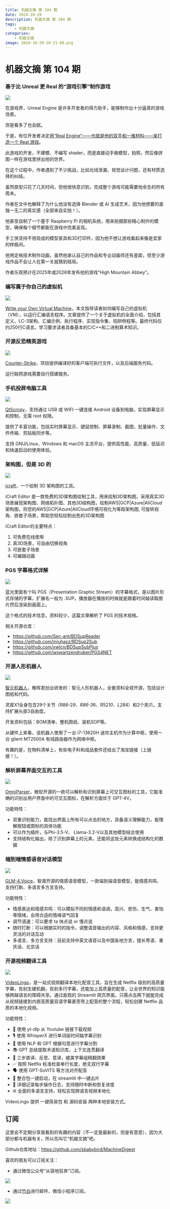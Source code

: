 ```yaml
---
title: 机器文摘 第 104 期
date: 2024-10-29
description: 机器文摘 第 104 期
tags: 
    - 机器文摘
categories: 
    - 机器文摘
image: 2024-10-29-10-21-08.png
---
```

# 机器文摘 第 104 期
### 基于比 Unreal 更 Real 的“游戏引擎”制作游戏
![](2024-10-29-10-19-02.png)

在游戏界，Unreal Engine 是许多开发者的得力助手，能够制作出十分逼真的游戏场景。

但是看多了也会腻。

于是，有位开发者决定[用“Real Engine”——也就是他的双手和一堆材料——来打造一个 Real 游戏](https://novalis.org/blog/2024-10-18-building-a-game-with-the-real-engine.html)。

此游戏的开发，不建模、不编写 shader，而是直接动手做模型，拍照，然后像拼图一样在游戏里拼出他的世界。

在这个过程中，作者遇到了不少挑战，比如光线泄漏、视觉设计问题，还有材质选择的纠结。

虽然原型只花了几天时间，但他很快意识到，完成整个游戏可能需要他余生的所有周末。

作者在文中也解释了为什么他没有选择 Blender 或 AI 生成艺术，因为他想要的是独一无二的真实感（全部来自实拍！）。

他甚至自制了一个基于 Raspberry Pi 的相机系统，用来拍摄那些精心制作的模型，确保每个细节都能在游戏中完美呈现。

手工侠坚持不用现成的模型家具和3D打印件，因为他不想让游戏看起来像是宜家的样板间。

他用定格技术制作动画，虽然他承认自己的作品和专业动画师还有差距，但至少游戏作品不会让人在第一关就猜到结局。

作者乐观预计在2025年或2026年发布他的游戏“High Mountain Abbey”。

### 编写属于你自己的虚拟机
![](2024-10-29-10-19-19.png)

[Write your Own Virtual Machine](https://www.jmeiners.com/lc3-vm/)，本文指导读者如何编写自己的虚拟机（VM），以运行汇编语言程序。文章提供了一个关于虚拟机的全面介绍，包括其定义、LC-3架构、汇编示例、执行程序、实现指令集、陷阱例程等。最终代码仅约250行C语言。学习要求读者具备基本的C/C++和二进制算术知识。

### 开源反恐精英游戏
![](2024-10-29-10-19-37.png)

[Counter-Strike](https://github.com/solcloud/Counter-Strike)，项目提供编译好的客户端可执行文件，以及后端服务代码。

运行联网游戏需要自行搭建服务。 ​​​

### 手机投屏电脑工具
![](2024-10-29-10-20-00.png)

[QtScrcpy](https://github.com/barry-ran/QtScrcpy)，支持通过 USB 或 WIFI 一键连接 Android 设备到电脑，实现屏幕显示和控制，无需 root 权限。

提供了丰富功能，包括实时屏幕显示、键鼠控制、屏幕录制、截图、批量操作、文件传输、剪贴板同步等。

支持 GNU/Linux、Windows 和 macOS 主流平台，提供高性能、高质量、低延迟和快速启动的使用体验。

### 架构图，但是 3D 的
![](2024-10-29-10-20-23.png)

[icraft](https://icraft.gantcloud.com/)，一个绘制 3D 架构图的工具。

iCraft Editor 是一款免费的3D架构图绘制工具，用来绘制3D架构图，采用真实3D场景展现架构图、网络拓扑图、其他3D结构图，绘制AWS|GCP|Azure|AliCloud架构图，将您的AWS|GCP|Azure|AliCloud环境可视化为等距架构图, 可旋转视角、嵌套子场景，帮助您轻松绘制出色的3D架构图

iCraft Editor的主要特点：

1. 可免费在线使用
2. 真3D场景，可自由切换视角
3. 可嵌套子场景
4. 可编辑动画

### PGS 字幕格式详解
![](2024-10-29-10-20-36.png)

蓝光里面有个叫 PGS（Presentation Graphic Stream）的字幕格式，是以图片形式存储的字幕，扩展名一般为 .SUP。播放器在播放的时候就是跟着时间轴读取图片然后渲染到画面上。

这个格式的技术信息，资料较少，这篇文章解析了 PGS 的技术规格。

相关开源仓库：
- https://github.com/Sec-ant/BDSupReader
- https://github.com/mjuhasz/BDSup2Sub
- https://github.com/xwlcn/BDSupSubPlus
- https://github.com/wswartzendruber/PGS4NET

### 开源人形机器人
![](2024-10-29-10-21-08.png)

[智元机器人](https://www.zhiyuan-robot.com/DOCS)，稚晖君创业研发的：智元人形机器人，全套资料全球开源，包括设计图纸和代码。

灵犀X1全身包含29个关节（R86-2*9、R86-3*6、R52*10、L28*4）和2个夹爪，支持扩展头部3自由度。

开发资料包括：BOM清单、整机图纸、装机SOP等。

从硬件上来看，该机器人使用了一台 i7-13620H 迷你主机作为计算中枢，使用一台 glient MT2500A 有线路由器作为网络中枢。

有趣的是，在物料清单上，有些电子料和成品套件还给出了淘宝链接（上链接！）。

### 解析屏幕界面交互的工具
![](2024-10-29-10-22-15.png)

[OmniParser](https://github.com/microsoft/OmniParser)，微软开源的一款可以解析和识别屏幕上可交互图标的工具，它能准确的识别出用户界面中的可交互图标，在解析方面优于 GPT-4V。

功能特性：
- 双重识别能力，能找出界面上所有可以点击的地方，具备语义理解能力，能理解按钮或图标的具体功能
- 可以作为插件，与Phi-3.5-V、 Llama-3.2-V以及其他模型结合使用
- 支持结构化输出，除了识别屏幕上的元素，还能将这些元素转换成结构化的数据

### 端到端情感语音对话模型
![](2024-10-29-10-23-10.png)

[GLM-4.Voice](https://github.com/THUDM/GLM-4-Voice)，智谱开源的情感语音模型，一款端到端语音模型，能情感共鸣、支持打断、多语言多方言支持。

功能特性：
- 情感表达和情感共鸣：可以模拟不同的情感和语调，高兴、悲伤、生气、害怕等情绪，会用合适的情绪语气回复
- 调节语速：可以要求 ta 快点说 or 慢点说
- 随时打断：可以根据实时的指令，调整语音输出的内容、风格和情感，支持更灵活的对话互动
- 多语言、多方言支持：目前支持中英文语音以及中国各地方言，擅长粤语、重庆话、北京话

### 开源视频翻译工具
![](2024-10-29-10-23-51.png)

[VideoLingo](https://github.com/Huanshere/VideoLingo)，是一站式视频翻译本地化配音工具，旨在生成 Netflix 级别的高质量字幕，告别生硬机翻，告别多行字幕，还能加上高质量的配音，让全世界的知识能够跨越语言的障碍共享。通过直观的 Streamlit 网页界面，只需点击两下就能完成从视频链接到内嵌高质量双语字幕甚至带上配音的整个流程，轻松创建 Netflix 品质的本地化视频。

功能特性：
- 🎥 使用 yt-dlp 从 Youtube 链接下载视频
- 🎙️ 使用 WhisperX 进行单词级时间轴字幕识别
- 📝 使用 NLP 和 GPT 根据句意进行字幕分割
- 📚 GPT 总结提取术语知识库，上下文连贯翻译
- 🔄 三步直译、反思、意译，媲美字幕组精翻效果
- ✅ 按照 Netflix 标准检查单行长度，绝无双行字幕
- 🗣️ 使用 GPT-SoVITS 等方法对齐配音
- 🚀 整合包一键启动，在 streamlit 中一键出片
- 📝 详细记录每步操作日志，支持随时中断和恢复进度
- 🌐 全面的多语言支持，轻松实现跨语言视频本地化

VideoLingo 提供 一键简易包 和 源码安装 两种本地安装方式。

## 订阅
这里会不定期分享我看到的有趣的内容（不一定是最新的，但是有意思），因为大部分都与机器有关，所以先叫它“机器文摘”吧。

Github仓库地址：https://github.com/sbabybird/MachineDigest

喜欢的朋友可以订阅关注：

- 通过微信公众号“从容地狂奔”订阅。

![](../weixin.jpg)

- 通过[竹白](https://zhubai.love/)进行邮件、微信小程序订阅。

![](../zhubai.jpg)